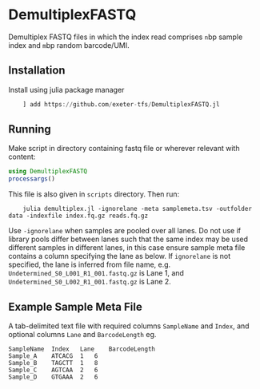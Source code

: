 # DemultiplexFASTQ

Demultiplex FASTQ files in which the index read comprises `n`bp sample index and `m`bp random barcode/UMI.

## Installation
Install using julia package manager
```julia
    ] add https://github.com/exeter-tfs/DemultiplexFASTQ.jl
```


## Running
Make script in directory containing fastq file or wherever relevant with content:
```julia
using DemultiplexFASTQ
processargs()
````
This file is also given in `scripts` directory. Then run:
```
    julia demultiplex.jl -ignorelane -meta samplemeta.tsv -outfolder data -indexfile index.fq.gz reads.fq.gz
```

Use `-ignorelane` when samples are pooled over all lanes. Do not use if library pools differ between lanes such that the same index may be used different samples in different lanes, in this case ensure sample meta file contains a column specifying the lane as below. If `ignorelane` is not specified, the lane is inferred from file name, e.g. `Undetermined_S0_L001_R1_001.fastq.gz` is Lane 1, and `Undetermined_S0_L002_R1_001.fastq.gz` is Lane 2.


## Example Sample Meta File
A tab-delimited text file with required columns `SampleName` and `Index`, and optional columns `Lane` and `BarcodeLength` eg.

```
SampleName  Index   Lane    BarcodeLength
Sample_A    ATCACG  1   6        
Sample_B    TAGCTT  1   8        
Sample_C    AGTCAA  2   6        
Sample_D    GTGAAA  2   6        
```
